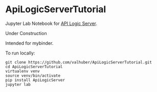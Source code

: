 # ApiLogicServerTutorial
Jupyter Lab Notebook for [API Logic Server](https://github.com/valhuber/ApiLogicServer#readme).

Under Construction

Intended for mybinder.

To run locally:
```
git clone https://github.com/valhuber/ApiLogicServerTutorial.git
cd ApiLogicServerTutorial
virtualenv venv
source venv/bin/activate
pip install ApiLogicServer
jupyter lab
```
